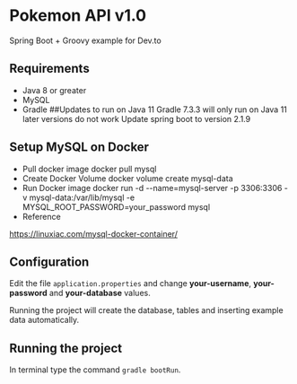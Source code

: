 # Pokemon API v1.0

Spring Boot + Groovy example for Dev.to

## Requirements

* Java 8 or greater
* MySQL
* Gradle
##Updates to run on Java 11
Gradle 7.3.3 will only run on Java 11 later versions do not work 
Update spring boot to version 2.1.9
## Setup MySQL on Docker
* Pull docker image
docker pull mysql
* Create Docker Volume
docker volume create mysql-data
* Run Docker image
docker run -d --name=mysql-server -p 3306:3306 -v mysql-data:/var/lib/mysql -e MYSQL_ROOT_PASSWORD=your_password mysql
* Reference

 https://linuxiac.com/mysql-docker-container/
## Configuration

Edit the file `application.properties` and change **your-username**, **your-password** and **your-database** values.

Running the project will create the database, tables and inserting example data automatically.

## Running the project

In terminal type the command `gradle bootRun`.
